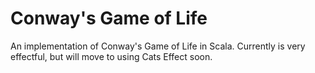 # Conway's Game of Life

An implementation of Conway's Game of Life in Scala.
Currently is very effectful, but will move to using Cats Effect soon.
